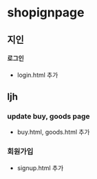# shopignpage

## 지인

#### 로그인

- login.html 추가


## ljh

### update buy, goods page

- buy.html, goods.html 추가

### 회원가입

- signup.html 추가
